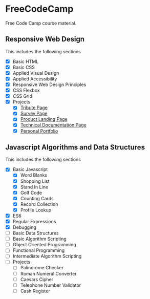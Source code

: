 # FreeCodeCamp

Free Code Camp course material.

## Responsive Web Design

This includes the following sections

* [x] Basic HTML
* [x] Basic CSS
* [x] Applied Visual Design
* [x] Applied Accessibility
* [x] Responsive Web Design Principles 
* [x] CSS Flexbox
* [x] CSS Grid
* [x] Projects
  * [x] [Tribute Page](https://jamespaganlodge.github.io/FreeCodeCamp/docs/FrontEndProjects/Tribute/index.html "Tribute Page")
  * [x] [Survey Page](https://jamespaganlodge.github.io/FreeCodeCamp/docs/FrontEndProjects/Survey/index.html "Survey Page")
  * [x] [Product Landing Page](https://jamespaganlodge.github.io/FreeCodeCamp/docs/FrontEndProjects/ProductLanding/index.html "Product Landing Page")
  * [x] [Technical Documentation Page](https://jamespaganlodge.github.io/FreeCodeCamp/docs/FrontEndProjects/TechnicalDocumentation/index.html "Technical Documentation Page")
  * [x] [Personal Portfolio](https://jamespaganlodge.github.io/FreeCodeCamp/docs/FrontEndProjects/PersonalPortfolio/index.html "Personal Portfolio")

## Javascript Algorithms and Data Structures

This includes the following sections

* [x] Basic Javascript
  * [x] Word Blanks
  * [x] Shopping List
  * [x] Stand In Line
  * [x] Golf Code
  * [x] Counting Cards
  * [x] Record Collection
  * [x] Profile Lookup
* [x] ES6
* [x] Regular Expressions
* [x] Debugging
* [ ] Basic Data Structures
* [ ] Basic Algorithm Scripting
* [ ] Object Oriented Programming
* [ ] Functional Programming
* [ ] Intermediate Algorithm Scripting
* [ ] Projects
  * [ ] Palindrome Checker
  * [ ] Roman Numeral Converter
  * [ ] Caesars Cipher
  * [ ] Telephone Number Validator
  * [ ] Cash Register

